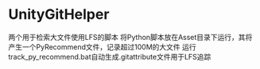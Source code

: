 ﻿# UnityGitHelper
两个用于检索大文件使用LFS的脚本
将Python脚本放在Asset目录下运行，其将产生一个PyRecommend文件，记录超过100M的大文件
运行track_py_recommend.bat自动生成.gitattribute文件用于LFS追踪
